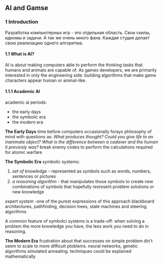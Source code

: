 ## AI and Gamse

### 1 Introduction

Разработка компьютерных игр - это отдельная область.
Свои скилы, идиомы и задачи. А так же очень много фана.
Каждая студия делает свою реализацию одного алгоритма.

#### 1.1 What is AI?
AI is about making computers able to perform the thinking tasks that humans and animals are capable of.
As games developers, we are primarily interested in only the engineering side: building algorithms that make game characters appear human or animal-like.

#### 1.1.1 Academic AI
academic ai periods:
- the early days
- the symbolic era
- the modern era

**The Early Days**
time before computers
occasionally forays philosophy of mind with questions as:
_What produces thought?_
_Could you give life to an inanimate object?_
_What is the difference between a cadaver and the human it previosly was?_
break enemy codes
to perform the calculations required for atomic warfare

**The Symbolic Era**
_symbolic_ systems:
1. _set of knowledge_ - represented as symbols such as words, numbers, sentences or pictures
1. _a reasoning algorithm_ - that manipulates those symbols to create new combinations of symbols that hopefully resresent problem solutions or new knowledge

_expert system_ -one of the purest expressions of this approach
blackboard architectures, pathfinding, decision trees, state machines and steering algorithms

A common feature of symbolci systems is a trade-off: when solving a problem the more knowledge you have, the less work you need to do in reasoning.

**The Modern Era**
frustration about that successes on simple problem din't seem to scale to more difficult ptoblems.
neural networks, genetic algorithms simulated annealing.
techniques could be explained mathematically
